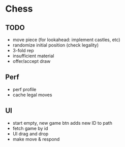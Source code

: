 # Chess

## TODO
- move piece (for lookahead: implement castles, etc)
- randomize initial position (check legality)
- 3-fold rep
- insufficient material
- offer/accept draw

## Perf
- perf profile
- cache legal moves

## UI
- start empty, new game btn adds new ID to path
- fetch game by id
- UI drag and drop
- make move & respond
